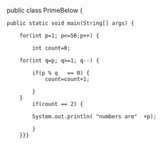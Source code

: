 public class PrimeBelow {
	
	public static void main(String[] args) {
		
		for(int p=1; p<=50;p++) {
			
			int count=0;
			
		for(int q=p; q>=1; q--) {
		
			if(p % q   == 0) {
				count=count+1;
				
			}
		}
			if(count == 2) {
			
			System.out.println( "numbers are"  +p);	
			
			}
		}}}
